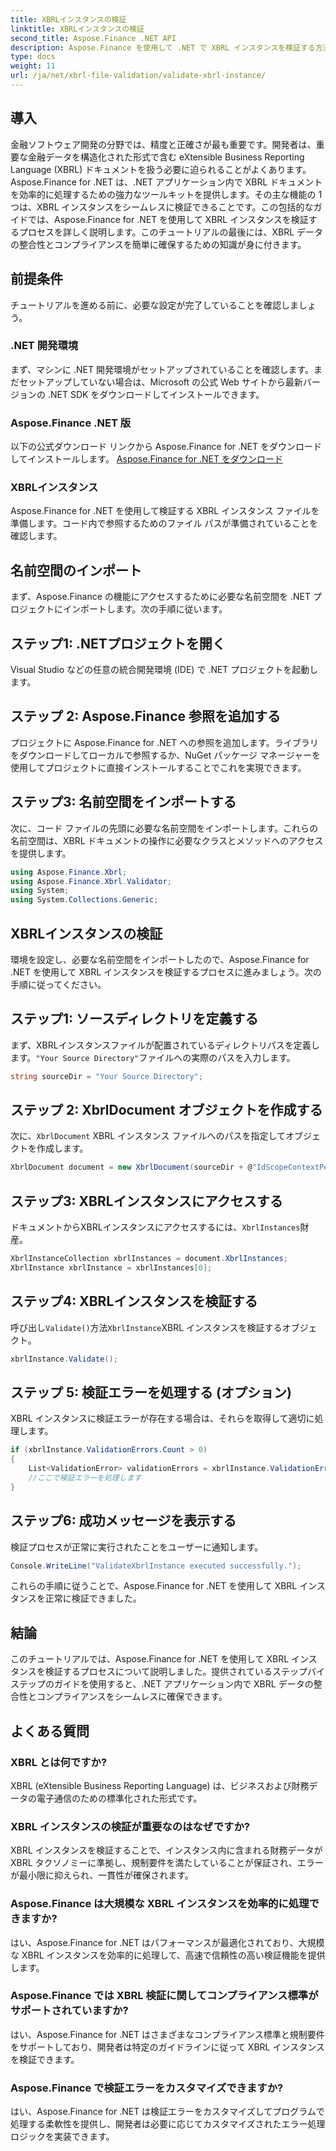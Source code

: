 ```yaml
---
title: XBRLインスタンスの検証
linktitle: XBRLインスタンスの検証
second_title: Aspose.Finance .NET API
description: Aspose.Finance を使用して .NET で XBRL インスタンスを検証する方法を学びます。データの整合性とコンプライアンスを簡単に確保します。#Aspose #Finance #XBRL
type: docs
weight: 11
url: /ja/net/xbrl-file-validation/validate-xbrl-instance/
---
```

## 導入
金融ソフトウェア開発の分野では、精度と正確さが最も重要です。開発者は、重要な金融データを構造化された形式で含む eXtensible Business Reporting Language (XBRL) ドキュメントを扱う必要に迫られることがよくあります。Aspose.Finance for .NET は、.NET アプリケーション内で XBRL ドキュメントを効率的に処理するための強力なツールキットを提供します。その主な機能の 1 つは、XBRL インスタンスをシームレスに検証できることです。この包括的なガイドでは、Aspose.Finance for .NET を使用して XBRL インスタンスを検証するプロセスを詳しく説明します。このチュートリアルの最後には、XBRL データの整合性とコンプライアンスを簡単に確保するための知識が身に付きます。
## 前提条件
チュートリアルを進める前に、必要な設定が完了していることを確認しましょう。
### .NET 開発環境
まず、マシンに .NET 開発環境がセットアップされていることを確認します。まだセットアップしていない場合は、Microsoft の公式 Web サイトから最新バージョンの .NET SDK をダウンロードしてインストールできます。
### Aspose.Finance .NET 版
以下の公式ダウンロード リンクから Aspose.Finance for .NET をダウンロードしてインストールします。
[Aspose.Finance for .NET をダウンロード](https://releases.aspose.com/finance/net/)
### XBRLインスタンス
Aspose.Finance for .NET を使用して検証する XBRL インスタンス ファイルを準備します。コード内で参照するためのファイル パスが準備されていることを確認します。
## 名前空間のインポート
まず、Aspose.Finance の機能にアクセスするために必要な名前空間を .NET プロジェクトにインポートします。次の手順に従います。
## ステップ1: .NETプロジェクトを開く
Visual Studio などの任意の統合開発環境 (IDE) で .NET プロジェクトを起動します。
## ステップ 2: Aspose.Finance 参照を追加する
プロジェクトに Aspose.Finance for .NET への参照を追加します。ライブラリをダウンロードしてローカルで参照するか、NuGet パッケージ マネージャーを使用してプロジェクトに直接インストールすることでこれを実現できます。
## ステップ3: 名前空間をインポートする
次に、コード ファイルの先頭に必要な名前空間をインポートします。これらの名前空間は、XBRL ドキュメントの操作に必要なクラスとメソッドへのアクセスを提供します。
```csharp
using Aspose.Finance.Xbrl;
using Aspose.Finance.Xbrl.Validator;
using System;
using System.Collections.Generic;
```
## XBRLインスタンスの検証
環境を設定し、必要な名前空間をインポートしたので、Aspose.Finance for .NET を使用して XBRL インスタンスを検証するプロセスに進みましょう。次の手順に従ってください。
## ステップ1: ソースディレクトリを定義する
まず、XBRLインスタンスファイルが配置されているディレクトリパスを定義します。`"Your Source Directory"`ファイルへの実際のパスを入力します。
```csharp
string sourceDir = "Your Source Directory";
```
## ステップ 2: XbrlDocument オブジェクトを作成する
次に、`XbrlDocument` XBRL インスタンス ファイルへのパスを指定してオブジェクトを作成します。
```csharp
XbrlDocument document = new XbrlDocument(sourceDir + @"IdScopeContextPeriodStartAfterEnd.xml");
```
## ステップ3: XBRLインスタンスにアクセスする
ドキュメントからXBRLインスタンスにアクセスするには、`XbrlInstances`財産。
```csharp
XbrlInstanceCollection xbrlInstances = document.XbrlInstances;
XbrlInstance xbrlInstance = xbrlInstances[0];
```
## ステップ4: XBRLインスタンスを検証する
呼び出し`Validate()`方法`XbrlInstance`XBRL インスタンスを検証するオブジェクト。
```csharp
xbrlInstance.Validate();
```
## ステップ 5: 検証エラーを処理する (オプション)
XBRL インスタンスに検証エラーが存在する場合は、それらを取得して適切に処理します。
```csharp
if (xbrlInstance.ValidationErrors.Count > 0)
{
    List<ValidationError> validationErrors = xbrlInstance.ValidationErrors;
    //ここで検証エラーを処理します
}
```
## ステップ6: 成功メッセージを表示する
検証プロセスが正常に実行されたことをユーザーに通知します。
```csharp
Console.WriteLine("ValidateXbrlInstance executed successfully.");
```
これらの手順に従うことで、Aspose.Finance for .NET を使用して XBRL インスタンスを正常に検証できました。
## 結論
このチュートリアルでは、Aspose.Finance for .NET を使用して XBRL インスタンスを検証するプロセスについて説明しました。提供されているステップバイステップのガイドを使用すると、.NET アプリケーション内で XBRL データの整合性とコンプライアンスをシームレスに確保できます。
## よくある質問
### XBRL とは何ですか?
XBRL (eXtensible Business Reporting Language) は、ビジネスおよび財務データの電子通信のための標準化された形式です。
### XBRL インスタンスの検証が重要なのはなぜですか?
XBRL インスタンスを検証することで、インスタンス内に含まれる財務データが XBRL タクソノミーに準拠し、規制要件を満たしていることが保証され、エラーが最小限に抑えられ、一貫性が確保されます。
### Aspose.Finance は大規模な XBRL インスタンスを効率的に処理できますか?
はい、Aspose.Finance for .NET はパフォーマンスが最適化されており、大規模な XBRL インスタンスを効率的に処理して、高速で信頼性の高い検証機能を提供します。
### Aspose.Finance では XBRL 検証に関してコンプライアンス標準がサポートされていますか?
はい、Aspose.Finance for .NET はさまざまなコンプライアンス標準と規制要件をサポートしており、開発者は特定のガイドラインに従って XBRL インスタンスを検証できます。
### Aspose.Finance で検証エラーをカスタマイズできますか?
はい、Aspose.Finance for .NET は検証エラーをカスタマイズしてプログラムで処理する柔軟性を提供し、開発者は必要に応じてカスタマイズされたエラー処理ロジックを実装できます。